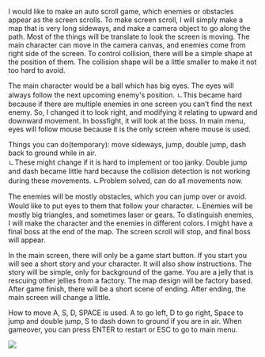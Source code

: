 I would like to make an auto scroll game, which enemies or obstacles appear as the screen scrolls. 
To make screen scroll, I will simply make a map that is very long sideways, and make a camera object to go along the path. Most of the things will be translate to look the screen is moving.
The main character can move in the camera canvas, and enemies come from right side of the screen. To control collision, there will be a simple shape at the position of them. The collision shape will be a little smaller to make it not too hard to avoid.
 
The main character would be a ball which has big eyes. The eyes will always follow the next upcoming enemy's position. 
ㄴThis became hard because if there are multiple enemies in one screen you can’t find the next enemy. So, I changed it to look right, and modifying it relating to upward and downward movement.
In bossfight, it will look at the boss.
In main menu, eyes will follow mouse because it is the only screen where mouse is used.
 
Things you can do(temporary): move sideways, jump, double jump, dash back to ground while in air.   
 ㄴThese might change if it is hard to implement or too janky. Double jump and dash became little hard because the collision detection is not working during these movements.
 ㄴProblem solved, can do all movements now.
  
The enemies will be mostly obstacles, which you can jump over or avoid. Would like to put eyes to them that follow your character. 
  ㄴEnemies will be mostly big triangles, and sometimes laser or gears. To distinguish enemies, I will make the character and the enemies in different colors. I might have a final boss at the end of the map. The screen scroll will stop, and final boss will appear.

In the main screen, there will only be a game start button. If you start you will see a short story and your character. It will also show instructions.
The story will be simple, only for background of the game. You are a jelly that is rescuing other jellies from a factory. The map design will be factory based.
After game finish, there will be a short scene of ending.
After ending, the main screen will change a little.

How to move
A, S, D, SPACE is used.
A to go left, D to go right, Space to jump and double jump, S to dash down to ground if you are in air.
When gameover, you can press ENTER to restart or ESC to go to main menu.

<img src="https://user-images.githubusercontent.com/65142471/86928911-2cc7a200-c170-11ea-90e9-f9ffc5ccd886.jpg">
